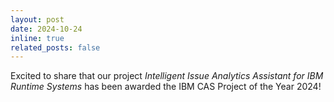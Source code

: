 ```yaml
---
layout: post
date: 2024-10-24
inline: true
related_posts: false
---
```


Excited to share that our project <i>Intelligent Issue Analytics Assistant for IBM Runtime Systems</i> has been awarded the IBM CAS Project of the Year 2024!
